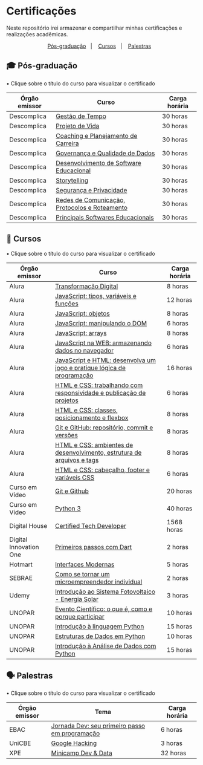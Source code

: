 # Certificações

Neste repositório irei armazenar e compartilhar minhas certificações e realizações acadêmicas. 


<p align="center">
  <a href="#-posgraduacao">Pós-graduação</a>&nbsp;&nbsp;&nbsp;|&nbsp;&nbsp;&nbsp;
  <a href="#-cursos">Cursos</a>&nbsp;&nbsp;&nbsp;|&nbsp;&nbsp;&nbsp;
  <a href="#-palestras">Palestras</a>&nbsp;&nbsp;&nbsp;

## 🎓️ Pós-graduação

• Clique sobre o título do curso para visualizar o certificado

| Órgão emissor          | Curso                                                                        | Carga horária |
|------------------------|------------------------------------------------------------------------------|---------------|
| Descomplica                  | [Gestão de Tempo][27]                                                   | 30 horas       |
| Descomplica                  | [Projeto de Vida][28]                                                   | 30 horas       |
| Descomplica                  | [Coaching e Planejamento de Carreira][29]                                                   | 30 horas       |
| Descomplica                  | [Governança e Qualidade de Dados][30]                                                   | 30 horas       |
| Descomplica                  | [Desenvolvimento de Software Educacional][31]                                                   | 30 horas       |
| Descomplica                  | [Storytelling][32]                                                   | 30 horas       |
| Descomplica                  | [Segurança e Privacidade][33]                                                   | 30 horas       |
| Descomplica                  | [Redes de Comunicação, Protocolos e Roteamento][34]                                                   | 30 horas       |
| Descomplica                  | [Principais Softwares Educacionais][35]                                                   | 30 horas       |


## 📄 Cursos 

• Clique sobre o título do curso para visualizar o certificado

| Órgão emissor          | Curso                                                                        | Carga horária |
|------------------------|------------------------------------------------------------------------------|---------------|
| Alura                  | [Transformação Digital][1]                                                   | 8 horas       |
| Alura                  | [JavaScript: tipos, variáveis e funções][2]                                  | 12 horas      |
| Alura                  | [JavaScript: objetos][3]                                                     | 8 horas       |
| Alura                  | [JavaScript: manipulando o DOM][4]                                           | 6 horas       |
| Alura                  | [JavaScript: arrays][5]                                                      | 8 horas       |
| Alura                  | [JavaScript na WEB: armazenando dados no navegador][6]                       | 6 horas       |
| Alura                  | [JavaScript e HTML: desenvolva um jogo e pratique lógica de programação][7]  | 16 horas      |
| Alura                  | [HTML e CSS: trabalhando com responsividade e publicação de projetos][8]     | 6 horas       |
| Alura                  | [HTML e CSS: classes, posicionamento e flexbox][9]                           | 8 horas       |
| Alura                  | [Git e GitHub: repositório, commit e versões][10]                            | 8 horas       |
| Alura                  | [HTML e CSS: ambientes de desenvolvimento, estrutura de arquivos e tags][11] | 8 horas       |
| Alura                  | [HTML e CSS: cabeçalho, footer e variáveis CSS][12]                          | 6 horas       |
| Curso em Vídeo         | [Git e Github][13]                                                           | 20 horas      |
| Curso em Vídeo         | [Python 3][14]                                                               | 40 horas      |
| Digital House          | [Certified Tech Developer][15]                                               | 1568 horas    |
| Digital Innovation One | [Primeiros passos com Dart][16]                                              | 2 horas       |
| Hotmart                | [Interfaces Modernas][17]                                                    | 5 horas       |
| SEBRAE                 | [Como se tornar um microempreendedor individual][18]                         | 2 horas       |
| Udemy                  | [Introdução ao Sistema Fotovoltaico - Energia Solar][19]                     | 3 horas       |
| UNOPAR                 | [Evento Científico: o que é, como e porque participar][20]                   | 10 horas      |
| UNOPAR                 | [Introdução à linguagem Python][21]                                          | 15 horas      |
| UNOPAR                 | [Estruturas de Dados em Python][22]                                          | 10 horas      |
| UNOPAR                 | [Introdução à Análise de Dados com Python][23]                               | 15 horas      |

## 🗣️ Palestras

• Clique sobre o título do curso para visualizar o certificado


| Órgão emissor          | Tema                                                                   | Carga horária |
|------------------------|------------------------------------------------------------------------|---------------|
| EBAC                   | [Jornada Dev: seu primeiro passo em programação][24]                   | 6 horas       |
| UniCBE                 | [Google Hacking][25]                                                   | 3 horas       |
| XPE                    | [Minicamp Dev & Data][26]                                              | 32 horas      |

<!-- -=- # --- REFERÊNCIAS --- # -=- -->
<!-- Links/Certificados -->
[1]: alura/Lucas%20Gabriel%20Fernandes%20Johann%20-%20Curso%20Transforma%C3%A7%C3%A3o%20Digital_%20tecnologias%20-%20Alura.pdf
[2]: alura/Lucas%20Gabriel%20Fernandes%20Johann%20-%20Curso%20JavaScript_%20tipos%2C%20vari%C3%A1veis%20e%20fun%C3%A7%C3%B5es%20-%20Alura.pdf 
[3]: alura/Lucas%20Gabriel%20Fernandes%20Johann%20-%20Curso%20JavaScript_%20objetos%20-%20Alura.pdf
[4]: alura/Lucas%20Gabriel%20Fernandes%20Johann%20-%20Curso%20JavaScript_%20manipulando%20o%20DOM%20-%20Alura.pdf
[5]: alura/Lucas%20Gabriel%20Fernandes%20Johann%20-%20Curso%20JavaScript_%20Arrays%20-%20Alura.pdf
[6]: alura/Lucas%20Gabriel%20Fernandes%20Johann%20-%20Curso%20JavaScript%20na%20Web_%20armazenando%20dados%20no%20navegador%20-%20Alura.pdf
[7]: alura/Lucas%20Gabriel%20Fernandes%20Johann%20-%20Curso%20JavaScript%20e%20HTML_%20desenvolva%20um%20jogo%20e%20pratique%20l%C3%B3gica%20de%20programa%C3%A7%C3%A3o%20-%20Alura.pdf
[8]: alura/Lucas%20Gabriel%20Fernandes%20Johann%20-%20Curso%20HTML%20e%20CSS_%20trabalhando%20com%20responsividade%20e%20publica%C3%A7%C3%A3o%20de%20projetos%20-%20Alura.pdf
[9]: alura/Lucas%20Gabriel%20Fernandes%20Johann%20-%20Curso%20HTML%20e%20CSS_%20Classes%2C%20posicionamento%20e%20Flexbox%20-%20Alura.pdf
[10]: alura/Lucas%20Gabriel%20Fernandes%20Johann%20-%20Curso%20Git%20e%20GitHub_%20reposit%C3%B3rio%2C%20commit%20e%20vers%C3%B5es%20-%20Alura.pdf
[11]:  alura/Lucas%20Gabriel%20Fernandes%20Johann%20-%20Curso%20HTML%20e%20CSS_%20ambientes%20de%20desenvolvimento%2C%20estrutura%20de%20arquivos%20e%20tags%20-%20Alura.pdf
[12]: alura/Lucas%20Gabriel%20Fernandes%20Johann%20-%20Curso%20HTML%20e%20CSS_%20cabe%C3%A7alho%2C%20footer%20e%20vari%C3%A1veis%20CSS%20-%20Alura.pdf
[13]: curso_em_video/certificado_git_github.pdf
[14]: curso_em_video/certificado_python3.pdf
[15]: digital_house/Lucas%20Gabriel%20Fernandes%20Johann%20-%20CTD.pdf
[16]: certificado_dart.pdf
[17]: hotmart/certificado_interfaces_modernas.pdf
[18]: certificado_MEI.pdf
[19]: udemy/certificado_intro_sistema_fotovoltaico.pdf
[20]: graduacao/certificadoPICT.pdf
[21]: graduacao/introducao_linguagem_python.pdf
[22]: graduacao/estrutura_dados_python.pdf
[23]: graduacao/introducao_analise_dados_python.pdf
[24]: certificado_jornada_dev_EBAC.pdf
[25]: certificado_google_hackign.pdf
[26]: certificado-XPE.pdf
[27]: pos_graduacao/microcertificado-gestão_do_tempo.pdf
[28]: pos_graduacao/microcertificado-projeto_de_vida.pdf
[29]: pos_graduacao/microcertificado-coaching_e_planejamento_de_carreira.pdf
[30]: pos_graduacao/microcertificado-governança_e_qualidade_de_dados.pdf
[31]: pos_graduacao/microcertificado-desenvolvimento_de_software_educacional.pdf
[32]: pos_graduacao/microcertificado-storytelling.pdf
[33]: pos_graduacao/microcertificado-segurança_e_privacidade.pdf
[34]: pos_graduacao/microcertificado-redes_de_comunicação_protocolos_e_roteamento.pdf
[35]: pos_graduacao/microcertificado-principais_softwares_educacionais.pdf